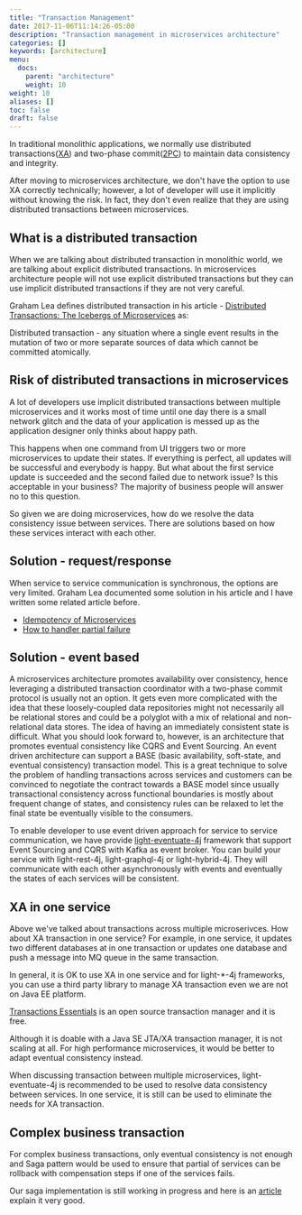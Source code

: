 ```yaml
---
title: "Transaction Management"
date: 2017-11-06T11:14:26-05:00
description: "Transaction management in microservices architecture"
categories: []
keywords: [architecture]
menu:
  docs:
    parent: "architecture"
    weight: 10
weight: 10
aliases: []
toc: false
draft: false
---
```


In traditional monolithic applications, we normally use distributed transactions([XA](https://en.wikipedia.org/wiki/X/Open_XA))
and two-phase commit([2PC](https://en.wikipedia.org/wiki/Two-phase_commit_protocol)) 
to maintain data consistency and integrity.

After moving to microservices architecture, we don't have the option to use 
XA correctly technically; however, a lot of developer will use it implicitly 
without knowing the risk. In fact, they don't even realize that they are using 
distributed transactions between microservices.

## What is a distributed transaction

When we are talking about distributed transaction in monolithic world, we are 
talking about explicit distributed transactions. In microservices architecture
people will not use explicit distributed transactions but they can use implicit
distributed transactions if they are not very careful.

Graham Lea defines distributed transaction in his article - [Distributed Transactions: The Icebergs of Microservices](http://www.grahamlea.com/2016/08/distributed-transactions-microservices-icebergs/)
as: 

Distributed transaction - any situation where a single event results in the 
mutation of two or more separate sources of data which cannot be committed 
atomically.

## Risk of distributed transactions in microservices

A lot of developers use implicit distributed transactions between multiple
microservices and it works most of time until one day there is a small network
glitch and the data of your application is messed up as the application designer
only thinks about happy path. 

This happens when one command from UI triggers two or more microservices to
update their states. If everything is perfect, all updates will be successful
and everybody is happy. But what about the first service update is succeeded and
the second failed due to network issue? Is this acceptable in your business? The
majority of business people will answer no to this question.

So given we are doing microservices, how do we resolve the data consistency issue
between services. There are solutions based on how these services interact with
each other. 


## Solution - request/response 

When service to service communication is synchronous, the options are very limited.
Graham Lea documented some solution in his article and I have written some related
article before. 

- [Idempotency of Microservices](https://networknt.github.io/light-4j/design/idempotency/)
- [How to handler partial failure](https://networknt.github.io/light-4j/design/partial-failure/) 

## Solution - event based

A microservices architecture promotes availability over consistency, hence leveraging 
a distributed transaction coordinator with a two-phase commit protocol is usually not
an option. It gets even more complicated with the idea that these loosely-coupled data 
repositories might not necessarily all be relational stores and could be a polyglot 
with a mix of relational and non-relational data stores. The idea of having an immediately 
consistent state is difficult. What you should look forward to, however, is an architecture 
that promotes eventual consistency like CQRS and Event Sourcing. An event driven architecture 
can support a BASE (basic availability, soft-state, and eventual consistency) transaction 
model. This is a great technique to solve the problem of handling transactions across 
services and customers can be convinced to negotiate the contract towards a BASE model since 
usually transactional consistency across functional boundaries is mostly about frequent 
change of states, and consistency rules can be relaxed to let the final state be eventually 
visible to the consumers.

To enable developer to use event driven approach for service to service communication, we
have provide [light-eventuate-4j](https://github.com/networknt/light-eventuate-4j) framework 
that support Event Sourcing and CQRS with Kafka as event broker. You can build your service
with light-rest-4j, light-graphql-4j or light-hybrid-4j. They will communicate with each
other asynchronously with events and eventually the states of each services will be consistent.

## XA in one service

Above we've talked about transactions across multiple microserivces. How about XA transaction
in one service? For example, in one service, it updates two different databases at in one
transaction or updates one database and push a message into MQ queue in the same transaction.

In general, it is OK to use XA in one service and for light-*-4j frameworks, you can use a
third party library to manage XA transaction even we are not on Java EE platform. 

[Transactions Essentials](https://www.atomikos.com/Main/TransactionsEssentials)
is an open source transaction manager and it is free. 

Although it is doable with a Java SE JTA/XA transaction manager, it is not scaling at all.
For high performance microservices, it would be better to adapt eventual consistency instead. 

When discussing transaction between multiple microservices, light-eventuate-4j is recommended
to be used to resolve data consistency between services. In one service, it is still can be
used to eliminate the needs for XA transaction. 

## Complex business transaction

For complex business transactions, only eventual consistency is not enough and Saga pattern
would be used to ensure that partial of services can be rollback with compensation steps if one
of the services fails. 

Our saga implementation is still working in progress and here is an [article](https://blog.bernd-ruecker.com/saga-how-to-implement-complex-business-transactions-without-two-phase-commit-e00aa41a1b1b) 
explain it very good.

